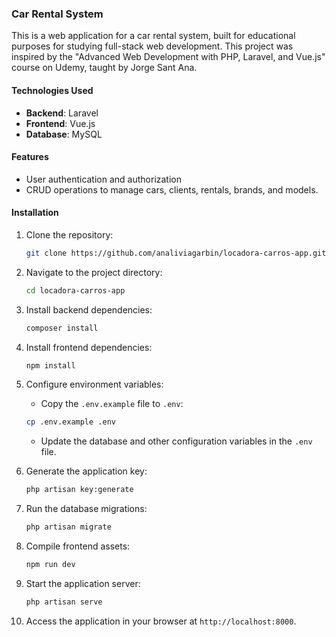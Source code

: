 ### Car Rental System

This is a web application for a car rental system, built for educational purposes for studying full-stack web development.
This project was inspired by the "Advanced Web Development with PHP, Laravel, and Vue.js" course on Udemy, taught by Jorge Sant Ana.

#### Technologies Used
- **Backend**: Laravel
- **Frontend**: Vue.js
- **Database**: MySQL

#### Features

- User authentication and authorization
- CRUD operations to manage cars, clients, rentals, brands, and models.

#### Installation

1. Clone the repository:

   ```bash
   git clone https://github.com/analiviagarbin/locadora-carros-app.git
   ```

2. Navigate to the project directory:

   ```bash
   cd locadora-carros-app
   ```

3. Install backend dependencies:

   ```bash
   composer install
   ```

4. Install frontend dependencies:

   ```bash
   npm install
   ```

5. Configure environment variables:

    - Copy the `.env.example` file to `.env`:

     ```bash
     cp .env.example .env
     ```

   - Update the database and other configuration variables in the `.env` file.

7. Generate the application key:

   ```bash
   php artisan key:generate
   ```

8. Run the database migrations:

   ```bash
   php artisan migrate
   ```

9. Compile frontend assets:

   ```bash
   npm run dev
   ```

10. Start the application server:

    ```bash
    php artisan serve
    ```

11. Access the application in your browser at `http://localhost:8000`.
